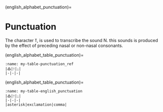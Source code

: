 
(english_alphabet_punctuation)=
# Punctuation 

The character ߠ, is used to transcribe the sound N. this sounds is produced by the effect of preceding nasal or
non-nasal consonants.

(english_alphabet_table_punctuation)=

```{table} nko Number
:name: my-table-punctuation_ref
|߷|߹|߸|
|-|-|-|
```


(english_alphabet_table_punctuation)=

```{table} nko punctuation equivalence in english
:name: my-table-english_punctuation
|߷|߹|߸|
|-|-|-|
|asterisk|exclamation|comma|
```
